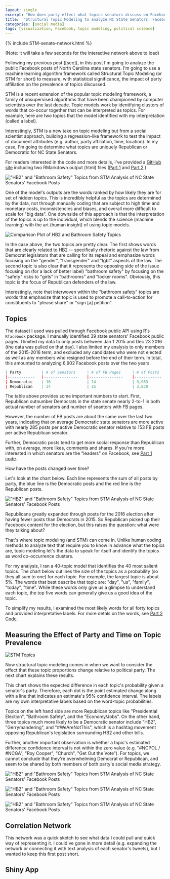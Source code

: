 ```yaml
---
layout: single
excerpt: "How does party effect what topics senators discuss on Facebook?" 
title:  "Structural Topic Modeling to analyze NC State Senators' Facebook Posts"
categories: [social media]
tags: [visualization, Facebook, topic modeling, political science]
---
```


{% include STM-senate-network.html %}

(Note: it will take a few seconds for the interactive network above to load)

Following my previous post ([see]), in this post I'm going to analyze the public Facebook posts of North Carolina state senators. I'm going to use a machine learning algorithm framework called Structural Topic Modeling (or STM for short) to measure, with statistical significance, the impact of party affiliation on the prevalence of topics discussed. 

STM is a recent extension of the popular topic modeling framework, a family of unsupervised algorithms that have been championed by computer scientists over the last decade. Topic models work by identifying clusters of words that co-occur together that can be interpreted as topics. For example, here are two topics that the model identified with my interpretation (called a label).

Interestingly, STM is a new take on topic modeling but from a social scientist approach, building a regression-like framework to test the impact of document attributes (e.g. author, party affiliation, time, location). In my case, I'm going to determine what topics are uniquely Republican or Democratic for NC State Senators. 

For readers interested in the code and more details, I've provided a [GitHub site](https://github.com/wesslen/NCStateSenateFacebook) including two RMarkdown output (html) files ([Part 1](https://htmlpreview.github.io/?https://github.com/wesslen/NCStateSenateFacebook/blob/master/code/STM-ncsenate-facebook-part1.html) and [Part 2](https://rawgit.com/wesslen/NCStateSenateFacebook/master/code/STM-ncsenate-facebook-part2.html) )

!["HB2" and "Bathroom Safety" Topics from STM Analysis of NC State Senators' Facebook Posts](/images/STM-senate1.png)

One of the model's outputs are the words ranked by how likely they are for set of hidden topics. This is incredibly helpful as the topics are determined by the data, not through manually coding that are subject to high time and monetary costs, inconsistencies and biases, and overall more difficult to scale for "big data". One downside of this approach is that the interpretation of the topics is up to the individual, which blends the science (machine learning) with the art (human insight) of using topic models.

![Comparison Plot of HB2 and Bathroom Safety Topics](/images/STM-senate7.png)

In the case above, the two topics are pretty clear. The first shows words that are clearly related to HB2 -- specifically rhetoric against the law from Democrat legislators that are calling for its repeal and emphasize words focusing on the "gender", "transgender" and "lgbt" aspects of the law. The second topic is also clear that it represents the opposing side of the issue focusing on (for a lack of better label) "bathroom safety" by focusing on the "safety" risks to "girls" in "bathrooms" and "locker rooms". Obviously, this topic is the focus of Republican defenders of the law. 

Interestingly, note that interwoven within the "bathroom safety" topics are words that emphasize that topic is used to promote a call-to-action for constituents to "please share" or "sign [a] petition". 

Topics
------------------------

The dataset I used was pulled through Facebook public API using R's `Rfacebook` package. I manually identified 39 state senators' Facebook public pages. I limited my data to only posts between Jan 1 2015 and Dec 23 2016 (the data was pulled on that day). I also limited my analysis to only members of the 2015-2016 term, and excluded any candidates who were not elected as well as any members who resigned before the end of their term. In total, this amounted to analyzing 6,902 Facebook posts over the two years. 

``` r
| Party      	| # of Senators 	| # of FB Pages 	| # of Posts 	| Avg Likes 	| Avg Comments 	| Avg Shares 	|
|------------	|---------------	|---------------	|------------	|-----------	|--------------	|------------	|
| Democratic 	| 16            	| 14            	| 3,983      	| 214       	| 17           	| 81         	|
| Republican 	| 34            	| 25            	| 3,830      	| 59        	| 11           	| 46         	|
```

The table above provides some important numbers to start. First, Republican outnumber Democrats in the state senate nearly 2-to-1 in both actual number of senators and number of seantors with FB pages. 

However, the number of FB posts are about the same over the last two years, indicating that on average Democratic state senators are more active with nearly 285 posts per active Democratic senator relative to 153 FB posts per active Republican senator.

Further, Democratic posts tend to get more social response than Republican with, on average, more likes, comments and shares. If you're more interested in which senators are the "leaders" on Facebook, see [Part 1 code](https://htmlpreview.github.io/?https://github.com/wesslen/NCStateSenateFacebook/blob/master/code/STM-ncsenate-facebook-part1.html).

How have the posts changed over time?

Let's look at the chart below. Each line represents the sum of all posts by party, the blue line is the Democratic posts and the red line is the Republican posts.

!["HB2" and "Bathroom Safety" Topics from STM Analysis of NC State Senators' Facebook Posts](/images/STM-senate2.png)

Republicans greatly expanded through posts for the 2016 election after having fewer posts than Democrats in 2015. So Republican picked up their Facebook content for the election, but this raises the question: what were they talking about?

That's where topic modeling (and STM) can come in. Unlike human coding methods to analyze text that require you to know in advance what the topics are, topic modeling let's the data to speak for itself and identify the topics as word co-occurrence clusters.

For my analysis, I ran a 40-topic model that identifies the 40 most salient topics. The chart below outlines the size of the topics as a probability (so they all sum to one) for each topic. For example, the largest topic is about 5%. The words that best describe that topic are: "day", "us", "family", "today", "time". While these words only give us a glimpse to understand each topic, the top five words can generally give us a good idea of the topic. 

To simplify my results, I examined the most likely words for all forty topics and provided interpretative labels. For more detals on the words, see [Part 2 Code](https://rawgit.com/wesslen/NCStateSenateFacebook/master/code/STM-ncsenate-facebook-part2.html). 

Measuring the Effect of Party and Time on Topic Prevalence
------------------------

![STM Topics](/images/STM-senate3.png)

Now structural topic modeling comes in when we want to consider the effect that these topic proportions change relative to political party. The next chart explains these results.

This chart shows the expected difference in each topic's probability given a senator's party. Therefore, each dot is the point estimated change along with a line that indicates an estimate's 95% confidence interval. The labels are my own interpretative labels based on the word-topic probabilities.

Topics on the left hand side are more Republican topics like "Presidential Election", "Bathroom Safety", and the "Economy/Jobs". On the other hand, three topics much more likely to be a Democratic senator include "HB2", "Gerrymandering", and "#WeAreNotThis", which is a hashtag movement opposing Republican's legislation surrounding HB2 and other bills.

Further, another important observation is whether a topic's estimated difference confidence interval is not within the zero value (e.g. "#NCPOL / #NCGA", "Roy Cooper", "Church", "Get Out the Vote"). For topics, we cannot conclude that they're overwhelming Democrat or Republican, and seem to be shared by both members of both party's social media strategy.

!["HB2" and "Bathroom Safety" Topics from STM Analysis of NC State Senators' Facebook Posts](/images/STM-senate4.png)

!["HB2" and "Bathroom Safety" Topics from STM Analysis of NC State Senators' Facebook Posts](/images/STM-senate5.png)

!["HB2" and "Bathroom Safety" Topics from STM Analysis of NC State Senators' Facebook Posts](/images/STM-senate6.png)

Correlation Network
------------------------

This network was a quick sketch to see what data I could pull and quick way of representing it. I could've gone in more detail (e.g. expanding the network or connecting it with text analysis of each senator's tweets), but I wanted to keep this first post short.


Shiny App
------------------------



